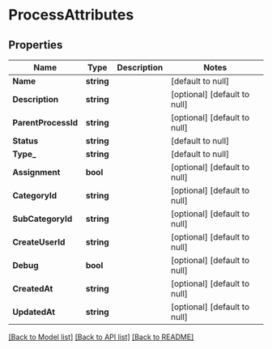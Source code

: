 # ProcessAttributes

## Properties
Name | Type | Description | Notes
------------ | ------------- | ------------- | -------------
**Name** | **string** |  | [default to null]
**Description** | **string** |  | [optional] [default to null]
**ParentProcessId** | **string** |  | [optional] [default to null]
**Status** | **string** |  | [default to null]
**Type_** | **string** |  | [default to null]
**Assignment** | **bool** |  | [optional] [default to null]
**CategoryId** | **string** |  | [optional] [default to null]
**SubCategoryId** | **string** |  | [optional] [default to null]
**CreateUserId** | **string** |  | [optional] [default to null]
**Debug** | **bool** |  | [optional] [default to null]
**CreatedAt** | **string** |  | [optional] [default to null]
**UpdatedAt** | **string** |  | [optional] [default to null]

[[Back to Model list]](../README.md#documentation-for-models) [[Back to API list]](../README.md#documentation-for-api-endpoints) [[Back to README]](../README.md)


